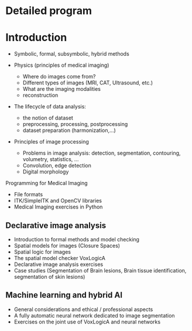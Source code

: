 # Detailed program


# Introduction

- Symbolic, formal, subsymbolic, hybrid methods

- Physics (principles of medical imaging)
  - Where do images come from?
  - Different types of images (MRI, CAT, Ultrasound, etc.)
  - What are the imaging modalities
  - reconstruction
  
- The lifecycle of data analysis:  
  - the notion of dataset
  - preprocessing, processing, postprocessing  
  - dataset preparation (harmonization,...)

- Principles of image processing
  - Problems in image analysis: detection, segmentation, contouring, volumetry, statistics, ...
  - Convolution, edge detection
  - Digital morphology
    

Programming for Medical Imaging 

- File formats
- ITK/SimpleITK and OpenCV libraries
- Medical Imaging exercises in Python


## Declarative image analysis

- Introduction to formal methods and model checking
- Spatial models for images (Closure Spaces)
- Spatial logic for images
- The spatial model checker VoxLogicA
- Declarative image analysis exercises
- Case studies (Segmentation of Brain lesions, Brain tissue identification, segmentation of skin lesions)


## Machine learning and hybrid AI

- General considerations and ethical / professional aspects
- A fully automatic neural network dedicated to image segmentation
- Exercises on the joint use of VoxLogicA and neural networks


